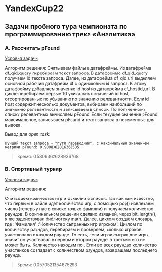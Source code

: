 # YandexCup22
## Задачи пробного тура чемпионата по программированию  трека «Аналитика»
### A. Рассчитать pFound
[Условия задачи](https://yandex.ru/cup/analytics/analysis/)

Алгоритм решения:
Считываем файлы в датафреймы. Из датафрейма df_qid_query перебираем текст запроса. В датафрейме df_qid_query получаем id текста запроса. Далее, из датафрейма df_qid_url выделяем основной рабочий датафрейм df с одинаковым id запроса. К этому датафрейму добавляем значение id host из датафрейма df_hostid_url. В цикле перебираем первые 10 уникальных значений id host, отсортированных по убыванию по значению релевантности. Если id host содержит несколько документов, выбираем наибольший по значению релевантности и записываем в список. По полученному списку релевантных вычисляем pFound. Если текущее значение pFound максимальное, записываем pFound и текст запроса в переменные для вывода.


Вывод для *open_task*:
```
Лучший текст запроса - "гугл переводчик", с максимальным значением метрики pFound: 0.9008362816361585
```
>Время: 0.5806362628936768

### B. Спортивный турнир
[Условия задачи](https://yandex.ru/cup/analytics/analysis/)

Алгоритм решения:

Считываем количество игр и фамилии в список. Так как нам известно, что первым в файле идет количество игр, с помощью pop() извлекаем число (теперь у нас в списке только фамилии) и получаем количество раундов. В оригинальном решении сделано изящней, через bit_length(), я же задействовал библиотеку math.
Далее, циклом создаем словарь, где <key>:'Фамилия', <value>:'Количество сыгранных игр игроком'.
Циклом по количеству раундов, перебираем и проверяем, сколько игроков участвовало в каждом раунде. То есть, если игрок сыграл две игры, значит он участвовал в первом и втором раунде, в третьем его не может быть. Количество находим по <value>. Если во всех раундах количество участников совпадает с количеством раундов, возвращаем <key> последнего раунда.

>Время: 0.0570521354675293

